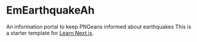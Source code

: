 # EmEarthquakeAh
An information portal to keep PNGeans informed about earthquakes
This is a starter template for [Learn Next.js](https://nextjs.org/learn).